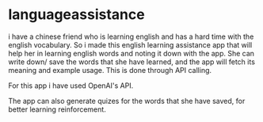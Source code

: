 # languageassistance
i have a chinese friend who is learning english and has a hard time with the english vocabulary. So i made this english learning assistance app that will help her in learning english words and noting it down with the app. 
She can write down/ save the words that she have learned, and the app will fetch its meaning and example usage.
This is done through API calling.

For this app i have used OpenAI's API.

The app can also generate quizes for the words that she have saved, for better learning reinforcement. 

